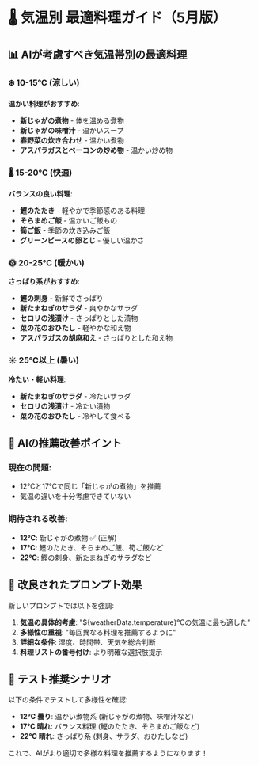 # 🌡️ 気温別 最適料理ガイド（5月版）

## 📊 AIが考慮すべき気温帯別の最適料理

### ❄️ **10-15℃ (涼しい)**
**温かい料理がおすすめ**:
- **新じゃがの煮物** - 体を温める煮物
- **新じゃがの味噌汁** - 温かいスープ
- **春野菜の炊き合わせ** - 温かい煮物
- **アスパラガスとベーコンの炒め物** - 温かい炒め物

### 🌡️ **15-20℃ (快適)**
**バランスの良い料理**:
- **鰹のたたき** - 軽やかで季節感のある料理
- **そらまめご飯** - 温かいご飯もの
- **筍ご飯** - 季節の炊き込みご飯
- **グリーンピースの卵とじ** - 優しい温かさ

### 🌞 **20-25℃ (暖かい)**
**さっぱり系がおすすめ**:
- **鰹の刺身** - 新鮮でさっぱり
- **新たまねぎのサラダ** - 爽やかなサラダ
- **セロリの浅漬け** - さっぱりとした漬物
- **菜の花のおひたし** - 軽やかな和え物
- **アスパラガスの胡麻和え** - さっぱりとした和え物

### ☀️ **25℃以上 (暑い)**
**冷たい・軽い料理**:
- **新たまねぎのサラダ** - 冷たいサラダ
- **セロリの浅漬け** - 冷たい漬物
- **菜の花のおひたし** - 冷やして食べる

## 🤖 AIの推薦改善ポイント

### **現在の問題**:
- 12℃と17℃で同じ「新じゃがの煮物」を推薦
- 気温の違いを十分考慮できていない

### **期待される改善**:
- **12℃**: 新じゃがの煮物 ✅ (正解)
- **17℃**: 鰹のたたき、そらまめご飯、筍ご飯など
- **22℃**: 鰹の刺身、新たまねぎのサラダなど

## 📝 改良されたプロンプト効果

新しいプロンプトでは以下を強調:
1. **気温の具体的考慮**: "${weatherData.temperature}℃の気温に最も適した"
2. **多様性の重視**: "毎回異なる料理を推薦するように"
3. **詳細な条件**: 湿度、時間帯、天気を総合判断
4. **料理リストの番号付け**: より明確な選択肢提示

## 🎯 テスト推奨シナリオ

以下の条件でテストして多様性を確認:
- **12℃ 曇り**: 温かい煮物系 (新じゃがの煮物、味噌汁など)
- **17℃ 晴れ**: バランス料理 (鰹のたたき、そらまめご飯など)
- **22℃ 晴れ**: さっぱり系 (刺身、サラダ、おひたしなど)

これで、AIがより適切で多様な料理を推薦するようになります！
